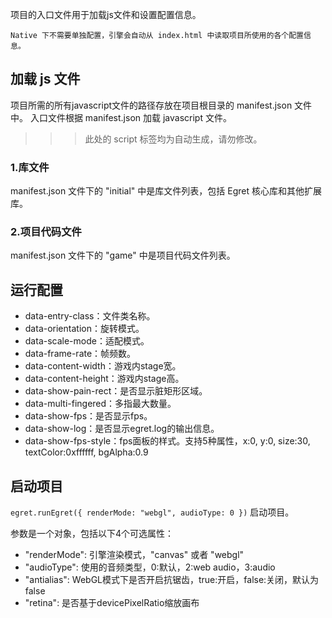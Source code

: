 项目的入口文件用于加载js文件和设置配置信息。

    Native 下不需要单独配置，引擎会自动从 index.html 中读取项目所使用的各个配置信息。

## 加载 js 文件
项目所需的所有javascript文件的路径存放在项目根目录的 manifest.json 文件中。
入口文件根据 manifest.json 加载 javascript 文件。

>>> 此处的 script 标签均为自动生成，请勿修改。

### 1.库文件

manifest.json 文件下的 "initial" 中是库文件列表，包括 Egret 核心库和其他扩展库。

### 2.项目代码文件

manifest.json 文件下的 "game" 中是项目代码文件列表。

## 运行配置

* data-entry-class：文件类名称。
* data-orientation：旋转模式。
* data-scale-mode：适配模式。
* data-frame-rate：帧频数。
* data-content-width：游戏内stage宽。
* data-content-height：游戏内stage高。
* data-show-pain-rect：是否显示脏矩形区域。
* data-multi-fingered：多指最大数量。
* data-show-fps：是否显示fps。
* data-show-log：是否显示egret.log的输出信息。
* data-show-fps-style：fps面板的样式。支持5种属性，x:0, y:0, size:30, textColor:0xffffff, bgAlpha:0.9

## 启动项目
```egret.runEgret({ renderMode: "webgl", audioType: 0 })``` 启动项目。

参数是一个对象，包括以下4个可选属性：
* "renderMode": 引擎渲染模式，"canvas" 或者 "webgl"
* "audioType": 使用的音频类型，0:默认，2:web audio，3:audio
* "antialias": WebGL模式下是否开启抗锯齿，true:开启，false:关闭，默认为false
* "retina": 是否基于devicePixelRatio缩放画布
